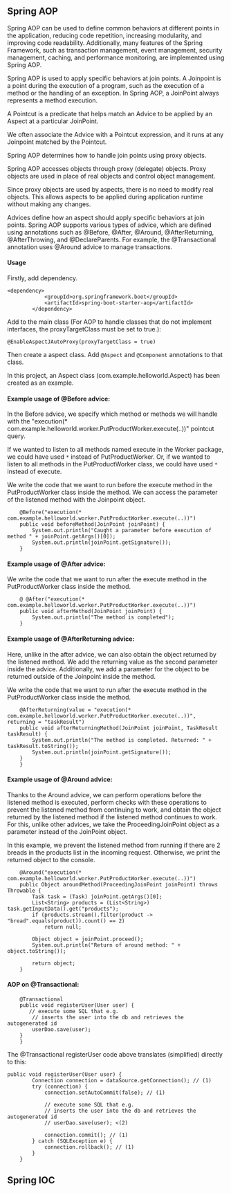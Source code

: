 ## Spring AOP
Spring AOP can be used to define common behaviors at different points in the application, reducing code repetition, increasing modularity, and improving code readability. Additionally, many features of the Spring Framework, such as transaction management, event management, security management, caching, and performance monitoring, are implemented using Spring AOP.

Spring AOP is used to apply specific behaviors at join points. A Joinpoint is a point during the execution of a program, such as the execution of a method or the handling of an exception. In Spring AOP, a JoinPoint always represents a method execution.

A Pointcut is a predicate that helps match an Advice to be applied by an Aspect at a particular JoinPoint.

We often associate the Advice with a Pointcut expression, and it runs at any Joinpoint matched by the Pointcut.

Spring AOP determines how to handle join points using proxy objects.

Spring AOP accesses objects through proxy (delegate) objects. Proxy objects are used in place of real objects and control object management. 

Since proxy objects are used by aspects, there is no need to modify real objects. This allows aspects to be applied during application runtime without making any changes.

Advices define how an aspect should apply specific behaviors at join points. Spring AOP supports various types of advice, which are defined using annotations such as @Before, @After, @Around, @AfterReturning, @AfterThrowing, and @DeclareParents. For example, the @Transactional annotation uses @Around advice to manage transactions.



#### Usage

Firstly, add dependency.

```
<dependency>
			<groupId>org.springframework.boot</groupId>
			<artifactId>spring-boot-starter-aop</artifactId>
		</dependency>
```

Add to the main class (For AOP to handle classes that do not implement interfaces, the proxyTargetClass must be set to true.):
```
@EnableAspectJAutoProxy(proxyTargetClass = true)
```

Then create a aspect class. Add `` @Aspect `` and  ``@Component`` annotations to that class.

In this project, an Aspect class (com.example.helloworld.Aspect) has been created as an example.

#### Example usage of @Before advice:

In the Before advice, we specify which method or methods we will handle with the "execution(* com.example.helloworld.worker.PutProductWorker.execute(..))" pointcut query.

If we wanted to listen to all methods named execute in the Worker package, we could have used ``*`` instead of PutProductWorker. Or, if we wanted to listen to all methods in the PutProductWorker class, we could have used ``*`` instead of execute.

We write the code that we want to run before the execute method in the PutProductWorker class inside the method. We can access the parameter of the listened method with the Joinpoint object.
```
    @Before("execution(* com.example.helloworld.worker.PutProductWorker.execute(..))")
    public void beforeMethod(JoinPoint joinPoint) {
        System.out.println("Caught a parameter before execution of method " + joinPoint.getArgs()[0]);
        System.out.println(joinPoint.getSignature());
    }

```

#### Example usage of @After advice:

We write the code that we want to run after the execute method in the PutProductWorker class inside the method. 
```
    @ @After("execution(* com.example.helloworld.worker.PutProductWorker.execute(..))")
    public void afterMethod(JoinPoint joinPoint) {
        System.out.println("The method is completed");
    }

```

#### Example usage of @AfterReturning advice:
Here, unlike in the after advice, we can also obtain the object returned by the listened method. We add the returning value as the second parameter inside the advice. Additionally, we add a parameter for the object to be returned outside of the Joinpoint inside the method.

We write the code that we want to run after the execute method in the PutProductWorker class inside the method.
```
    @AfterReturning(value = "execution(* com.example.helloworld.worker.PutProductWorker.execute(..))", returning = "taskResult")
    public void afterReturningMethod(JoinPoint joinPoint, TaskResult taskResult) {
        System.out.println("The method is completed. Returned: " + taskResult.toString());
        System.out.println(joinPoint.getSignature());
    }
    }

```


#### Example usage of @Around advice:
Thanks to the Around advice, we can perform operations before the listened method is executed, perform checks with these operations to prevent the listened method from continuing to work, and obtain the object returned by the listened method if the listened method continues to work.
For this, unlike other advices, we take the ProceedingJoinPoint object as a parameter instead of the JoinPoint object.

In this example, we prevent the listened method from running if there are 2 breads in the products list in the incoming request. Otherwise, we print the returned object to the console.
```
    @Around("execution(* com.example.helloworld.worker.PutProductWorker.execute(..))")
    public Object aroundMethod(ProceedingJoinPoint joinPoint) throws Throwable {
        Task task = (Task) joinPoint.getArgs()[0];
        List<String> products = (List<String>) task.getInputData().get("products");
        if (products.stream().filter(product -> "bread".equals(product)).count() == 2)
            return null;

        Object object = joinPoint.proceed();
        System.out.println("Return of around method: " + object.toString());

        return object;
    }

```
#### AOP on @Transactional:
```
    @Transactional
    public void registerUser(User user) {
       // execute some SQL that e.g.
        // inserts the user into the db and retrieves the autogenerated id
        userDao.save(user);
    }
    }

```
The @Transactional registerUser code above translates (simplified) directly to this:
```
public void registerUser(User user) {
        Connection connection = dataSource.getConnection(); // (1)
        try (connection) {
            connection.setAutoCommit(false); // (1)

            // execute some SQL that e.g.
            // inserts the user into the db and retrieves the autogenerated id
            // userDao.save(user); <(2)

            connection.commit(); // (1)
        } catch (SQLException e) {
            connection.rollback(); // (1)
        }
    }
```

## Spring IOC







